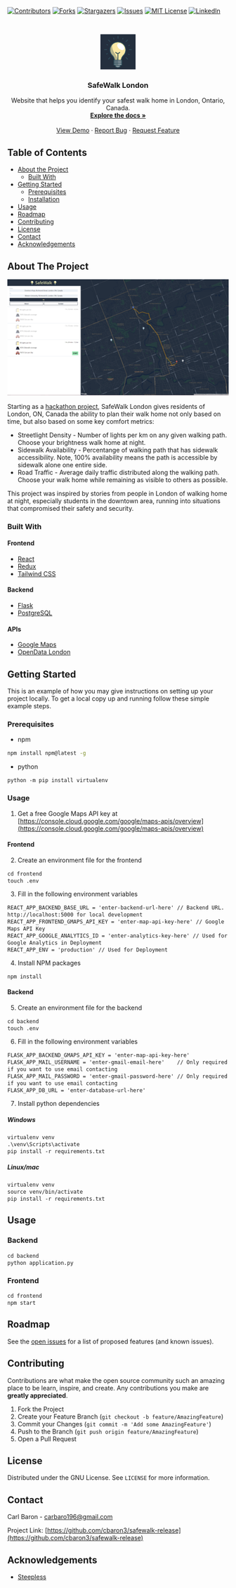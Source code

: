 <!--
*** Thanks for checking out this README Template. If you have a suggestion that would
*** make this better, please fork the repo and create a pull request or simply open
*** an issue with the tag "enhancement".
*** Thanks again! Now go create something AMAZING! :D
-->





<!-- PROJECT SHIELDS -->
<!--
*** I'm using markdown "reference style" links for readability.
*** Reference links are enclosed in brackets [ ] instead of parentheses ( ).
*** See the bottom of this document for the declaration of the reference variables
*** for contributors-url, forks-url, etc. This is an optional, concise syntax you may use.
*** https://www.markdownguide.org/basic-syntax/#reference-style-links
-->
[![Contributors][contributors-shield]][contributors-url]
[![Forks][forks-shield]][forks-url]
[![Stargazers][stars-shield]][stars-url]
[![Issues][issues-shield]][issues-url]
[![MIT License][license-shield]][license-url]
[![LinkedIn][linkedin-shield]][linkedin-url]



<!-- PROJECT LOGO -->
<br />
<p align="center">
  <a href="https://github.com/cbaron3/safewalk-release">
    <img src="images/bulb-icon.png" alt="Logo" width="80" height="80">
  </a>

  <h3 align="center">SafeWalk London</h3>

  <p align="center">
    Website that helps you identify your safest walk home in London, Ontario, Canada.
    <br />
    <a href="https://github.com/cbaron3/safewalk-release"><strong>Explore the docs »</strong></a>
    <br />
    <br />
    <a href="https://github.com/cbaron3/safewalk-release">View Demo</a>
    ·
    <a href="https://github.com/cbaron3/safewalk-release/issues">Report Bug</a>
    ·
    <a href="https://github.com/cbaron3/safewalk-release/issues">Request Feature</a>
  </p>
</p>



<!-- TABLE OF CONTENTS -->
## Table of Contents

* [About the Project](#about-the-project)
  * [Built With](#built-with)
* [Getting Started](#getting-started)
  * [Prerequisites](#prerequisites)
  * [Installation](#installation)
* [Usage](#usage)
* [Roadmap](#roadmap)
* [Contributing](#contributing)
* [License](#license)
* [Contact](#contact)
* [Acknowledgements](#acknowledgements)



<!-- ABOUT THE PROJECT -->
## About The Project

[![Product Name Screen Shot][product-screenshot]](https://safewalklondon.ca)

Starting as a [hackathon project](https://devpost.com/software/safewalks-io), SafeWalk London gives residents of London, ON, Canada the ability to plan their walk home not only based on time, but also based on some key comfort metrics:
* Streetlight Density - Number of lights per km on any given walking path. Choose your brightness walk home at night.
* Sidewalk Availability -  Percentange of walking path that has sidewalk accessibility. Note, 100% availability means the path is accessible by sidewalk alone one entire side. 
* Road Traffic - Average daily traffic distributed along the walking path. Choose your walk home while remaining as visible to others as possible. 

This project was inspired by stories from people in London of walking home at night, especially students in the downtown area, running into situations that compromised their safety and security. 

### Built With
#### Frontend
* [React](https://reactjs.org/)
* [Redux](https://redux.js.org/)
* [Tailwind CSS](https://tailwindcss.com/)

#### Backend
* [Flask](https://flask.palletsprojects.com/en/1.1.x/)
* [PostgreSQL](https://www.postgresql.org/)

#### APIs
* [Google Maps](https://console.cloud.google.com/google/maps-apis/overview)
* [OpenData London](https://opendata.london.ca/)



<!-- GETTING STARTED -->
## Getting Started

This is an example of how you may give instructions on setting up your project locally.
To get a local copy up and running follow these simple example steps.

### Prerequisites

* npm
```sh
npm install npm@latest -g
```

* python
```
python -m pip install virtualenv
```

### Usage

1. Get a free Google Maps API key at [https://console.cloud.google.com/google/maps-apis/overview](https://console.cloud.google.com/google/maps-apis/overview)

#### Frontend
2. Create an environment file for the frontend
```
cd frontend
touch .env
```
3. Fill in the following environment variables
```
REACT_APP_BACKEND_BASE_URL = 'enter-backend-url-here' // Backend URL. http://localhost:5000 for local development
REACT_APP_FRONTEND_GMAPS_API_KEY = 'enter-map-api-key-here' // Google Maps API Key
REACT_APP_GOOGLE_ANALYTICS_ID = 'enter-analytics-key-here' // Used for Google Analytics in Deployment
REACT_APP_ENV = 'production' // Used for Deployment
```
4. Install NPM packages
```
npm install
```

#### Backend

5. Create an environment file for the backend
```
cd backend
touch .env
```

6. Fill in the following environment variables
```
FLASK_APP_BACKEND_GMAPS_API_KEY = 'enter-map-api-key-here'
FLASK_APP_MAIL_USERNAME = 'enter-gmail-email-here'    // Only required if you want to use email contacting
FLASK_APP_MAIL_PASSWORD = 'enter-gmail-password-here' // Only required if you want to use email contacting
FLASK_APP_DB_URL = 'enter-database-url-here'
```

7. Install python dependencies

##### Windows
```
virtualenv venv
.\venv\Scripts\activate
pip install -r requirements.txt
```

##### Linux/mac
```
virtualenv venv
source venv/bin/activate
pip install -r requirements.txt
```

<!-- USAGE EXAMPLES -->
## Usage

### Backend
```
cd backend
python application.py
```

### Frontend
```
cd frontend
npm start
```

<!-- ROADMAP -->
## Roadmap

See the [open issues](https://github.com/othneildrew/Best-README-Template/issues) for a list of proposed features (and known issues).

<!-- CONTRIBUTING -->
## Contributing

Contributions are what make the open source community such an amazing place to be learn, inspire, and create. Any contributions you make are **greatly appreciated**.

1. Fork the Project
2. Create your Feature Branch (`git checkout -b feature/AmazingFeature`)
3. Commit your Changes (`git commit -m 'Add some AmazingFeature'`)
4. Push to the Branch (`git push origin feature/AmazingFeature`)
5. Open a Pull Request

<!-- LICENSE -->
## License

Distributed under the GNU License. See `LICENSE` for more information.

<!-- CONTACT -->
## Contact
Carl Baron - carbaro196@gmail.com

Project Link: [https://github.com/cbaron3/safewalk-release](https://github.com/cbaron3/safewalk-release)



<!-- ACKNOWLEDGEMENTS -->
## Acknowledgements
* [Steepless](http://cheeaun.github.io/steepless/)

<!-- MARKDOWN LINKS & IMAGES -->
<!-- https://www.markdownguide.org/basic-syntax/#reference-style-links -->
[contributors-shield]: https://img.shields.io/github/contributors/cbaron3/safewalk-release.svg?style=flat-square
[contributors-url]: https://github.com/cbaron3/safewalk-release/graphs/contributors
[forks-shield]: https://img.shields.io/github/forks/cbaron3/safewalk-release.svg?style=flat-square
[forks-url]: https://github.com/cbaron3/safewalk-release/network/members
[stars-shield]: https://img.shields.io/github/stars/cbaron3/safewalk-release.svg?style=flat-square
[stars-url]: https://github.com/cbaron3/safewalk-release/stargazers
[issues-shield]: https://img.shields.io/github/issues/cbaron3/safewalk-release.svg?style=flat-square
[issues-url]: https://github.com/cbaron3/safewalk-release/issues
[license-shield]: https://img.shields.io/github/license/cbaron3/safewalk-release.svg?style=flat-square
[license-url]: https://github.com/cbaron3/safewalk-release/blob/master/LICENSE.txt
[linkedin-shield]: https://img.shields.io/badge/-LinkedIn-black.svg?style=flat-square&logo=linkedin&colorB=555
[linkedin-url]: https://linkedin.com/in/cbaron3
[product-screenshot]: images/screenshot.PNG
